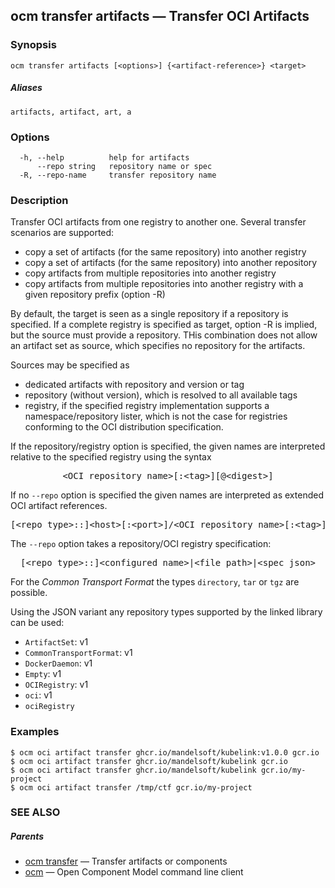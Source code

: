 ## ocm transfer artifacts &mdash; Transfer OCI Artifacts

### Synopsis

```
ocm transfer artifacts [<options>] {<artifact-reference>} <target>
```

##### Aliases

```
artifacts, artifact, art, a
```

### Options

```
  -h, --help          help for artifacts
      --repo string   repository name or spec
  -R, --repo-name     transfer repository name
```

### Description


Transfer OCI artifacts from one registry to another one.
Several transfer scenarios are supported:
- copy a set of artifacts (for the same repository) into another registry
- copy a set of artifacts (for the same repository) into another repository
- copy artifacts from multiple repositories into another registry
- copy artifacts from multiple repositories into another registry with a given repository prefix (option -R)

By default, the target is seen as a single repository if a repository is specified.
If a complete registry is specified as target, option -R is implied, but the source
must provide a repository. THis combination does not allow an artifact set as source, which
specifies no repository for the artifacts.

Sources may be specified as
- dedicated artifacts with repository and version or tag
- repository (without version), which is resolved to all available tags
- registry, if the specified registry implementation supports a namespace/repository lister,
  which is not the case for registries conforming to the OCI distribution specification.

If the repository/registry option is specified, the given names are interpreted
relative to the specified registry using the syntax

<center>
    <pre>&lt;OCI repository name>[:&lt;tag>][@&lt;digest>]</pre>
</center>

If no <code>--repo</code> option is specified the given names are interpreted 
as extended OCI artifact references.

<center>
    <pre>[&lt;repo type>::]&lt;host>[:&lt;port>]/&lt;OCI repository name>[:&lt;tag>][@&lt;digest>]</pre>
</center>

The <code>--repo</code> option takes a repository/OCI registry specification:

<center>
    <pre>[&lt;repo type>::]&lt;configured name>|&lt;file path>|&lt;spec json></pre>
</center>

For the *Common Transport Format* the types <code>directory</code>,
<code>tar</code> or <code>tgz</code> are possible.

Using the JSON variant any repository types supported by the 
linked library can be used:
  - <code>ArtifactSet</code>: v1
  - <code>CommonTransportFormat</code>: v1
  - <code>DockerDaemon</code>: v1
  - <code>Empty</code>: v1
  - <code>OCIRegistry</code>: v1
  - <code>oci</code>: v1
  - <code>ociRegistry</code>


### Examples

```
$ ocm oci artifact transfer ghcr.io/mandelsoft/kubelink:v1.0.0 gcr.io
$ ocm oci artifact transfer ghcr.io/mandelsoft/kubelink gcr.io
$ ocm oci artifact transfer ghcr.io/mandelsoft/kubelink gcr.io/my-project
$ ocm oci artifact transfer /tmp/ctf gcr.io/my-project
```

### SEE ALSO

##### Parents

* [ocm transfer](ocm_transfer.md)	 &mdash; Transfer artifacts or components
* [ocm](ocm.md)	 &mdash; Open Component Model command line client

